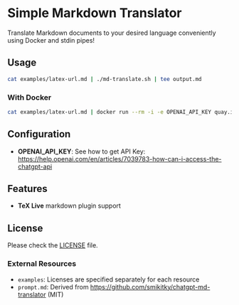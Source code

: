 # Simple Markdown Translator

Translate Markdown documents to your desired language conveniently using Docker and stdin pipes!

## Usage

```bash
cat examples/latex-url.md | ./md-translate.sh | tee output.md
```

### With Docker

```bash
cat examples/latex-url.md | docker run --rm -i -e OPENAI_API_KEY quay.io/ulagbulag/md-translate:latest
```

## Configuration

- **OPENAI_API_KEY**: See how to get API Key: https://help.openai.com/en/articles/7039783-how-can-i-access-the-chatgpt-api

## Features

- **TeX Live** markdown plugin support

## License

Please check the [LICENSE](/LICENSE) file.

### External Resources

- `examples`: Licenses are specified separately for each resource
- `prompt.md`: Derived from https://github.com/smikitky/chatgpt-md-translator (MIT)
